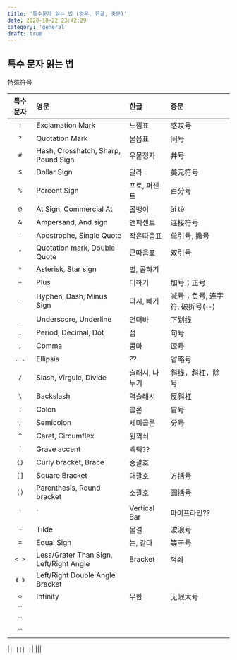 ```yaml
---
title: '특수문자 읽는 법 (영문, 한글, 중문)'
date: 2020-10-22 23:42:29
category: 'general'
draft: true
---
```


## 특수 문자 읽는 법

特殊符号

|특수문자| 영문| 한글| 중문 |
|:---:|:---| :--- | :-- |
|`!`|Exclamation Mark | 느낌표|感叹号|
|`?`| Quotation Mark| 물음표|问号|
|`#`| Hash, Crosshatch, Sharp, Pound Sign | 우물정자|井号|
|`$`| Dollar Sign | 달라|美元符号|
|`%`| Percent Sign| 프로, 퍼센트 |百分号|
|`@`| At Sign, Commercial At | 골뱅이|ài tè|
|`&`|Ampersand, And sign | 앤퍼센트 |连接符号|
|`'`| Apostrophe, Single Quote | 작은따음표 | 单引号, 撇号|
|`"`| Quotation mark, Double Quote | 큰따음표 |双引号|
|`*`|Asterisk, Star sign |별, 곱하기||
|`+`| Plus | 더하기 |加号；正号|
|`-`| Hyphen, Dash, Minus Sign| 다시, 빼기 | 减号；负号, 连字符, 破折号(`--`)|
|`_`| Underscore, Underline | 언더바 |下划线|
|`.`| Period, Decimal, Dot | 점|句号|
|`,`| Comma| 콤마|逗号 |
|`...`| Ellipsis| ??|省略号|
|`/`| Slash, Virgule, Divide| 슬래시, 나누기|斜线，斜杠，除号|
|`\`| Backslash | 역슬래시 |反斜杠|
|`:`| Colon| 콜론|冒号|
|`;`| Semicolon| 세미콜론 |分号|
|`^`| Caret, Circumflex| 윗꺽쇠 ||
|`| Grave accent| 백틱??||
|`{}`| Curly bracket, Brace| 중괄호 ||
|`[]`| Square Bracket| 대괄호|方括号|
|`()`| Parenthesis, Round bracket | 소괄호|圆括号|
|`|`| Vertical Bar| 파이프라인??|竖线|
|`~`| Tilde | 물결|波浪号|
|`=`| Equal Sign | 는, 같다|等于号|
|`< >`| Less/Grater Than Sign, Left/Right Angle |Bracket| 꺽쇠 |小/大于号|
|`《 》`| Left/Right Double Angle Bracket|||
|`∞`| Infinity |무한 |无限大号|
|``| |||
|``| |||
|``| |||


|``| |||
|``| |||


